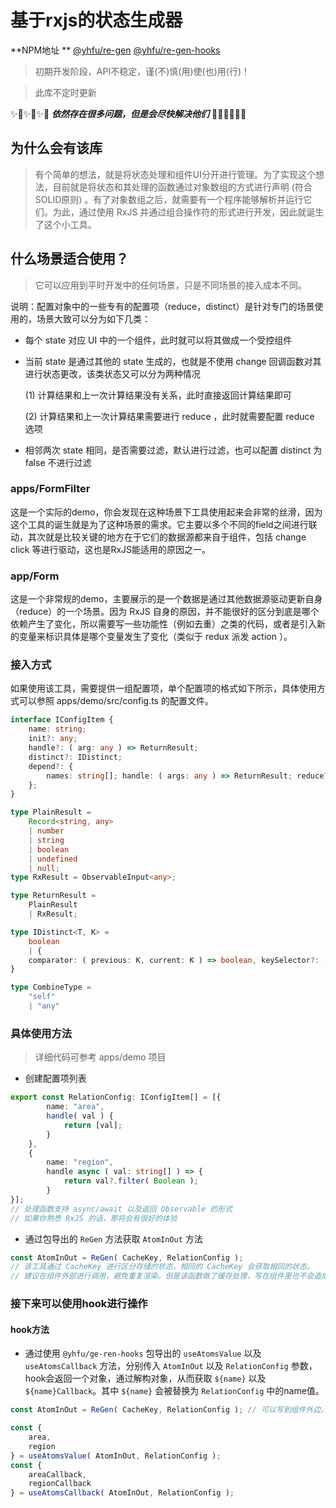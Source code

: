 # 基于rxjs的状态生成器

**NPM地址
** [@yhfu/re-gen](https://www.npmjs.com/package/@yhfu/re-gen)  [@yhfu/re-gen-hooks](https://www.npmjs.com/package/@yhfu/re-gen-hooks)

> 初期开发阶段，API不稳定，谨(不)慎(用)使(也)用(行)！

> 此库不定时更新

✨🌟✨🌟✨🌟 ***依然存在很多问题，但是会尽快解决他们*** 🌟✨🌟✨🌟✨

## 为什么会有该库

> 有个简单的想法，就是将状态处理和组件UI分开进行管理。为了实现这个想法，目前就是将状态和其处理的函数通过对象数组的方式进行声明 (符合SOLID原则) 。有了对象数组之后，就需要有一个程序能够解析并运行它们。为此，通过使用 RxJS 并通过组合操作符的形式进行开发，因此就诞生了这个小工具。

## 什么场景适合使用？

> 它可以应用到平时开发中的任何场景，只是不同场景的接入成本不同。

说明：配置对象中的一些专有的配置项（reduce，distinct）是针对专门的场景使用的，场景大致可以分为如下几类：
- 每个 state 对应 UI 中的一个组件，此时就可以将其做成一个受控组件 
- 当前 state 是通过其他的 state 生成的，也就是不使用 change 回调函数对其进行状态更改，该类状态又可以分为两种情况

   (1) 计算结果和上一次计算结果没有关系，此时直接返回计算结果即可

   (2) 计算结果和上一次计算结果需要进行 reduce ，此时就需要配置 reduce 选项
   
- 相邻两次 state 相同，是否需要过滤，默认进行过滤，也可以配置 distinct 为 false 不进行过滤

### apps/FormFilter

这是一个实际的demo，你会发现在这种场景下工具使用起来会非常的丝滑，因为这个工具的诞生就是为了这种场景的需求。它主要以多个不同的field之间进行联动，其次就是比较关键的地方在于它们的数据源都来自于组件，包括
change click 等进行驱动，这也是RxJS能适用的原因之一。

### app/Form

这是一个非常规的demo，主要展示的是一个数据是通过其他数据源驱动更新自身（reduce）的一个场景。因为 RxJS 自身的原因，并不能很好的区分到底是哪个依赖产生了变化，所以需要写一些功能性（例如去重）之类的代码，或者是引入新的变量来标识具体是哪个变量发生了变化（类似于 redux 派发 action ）。

### 接入方式

如果使用该工具，需要提供一组配置项，单个配置项的格式如下所示，具体使用方式可以参照 apps/demo/src/config.ts 的配置文件。

```typescript
interface IConfigItem {
	name: string;
	init?: any;
	handle?: ( arg: any ) => ReturnResult;
	distinct?: IDistinct;
	depend?: {
		names: string[]; handle: ( args: any ) => ReturnResult; reduce?: ( pre: any, val: any ) => any; combineType?: CombineType
	};
}

type PlainResult =
	Record<string, any>
	| number
	| string
	| boolean
	| undefined
	| null;
type RxResult = ObservableInput<any>;

type ReturnResult =
	PlainResult
	| RxResult;

type IDistinct<T, K> =
	boolean
	| {
	comparator: ( previous: K, current: K ) => boolean, keySelector?: ( value: T ) => K
}

type CombineType =
	"self"
	| "any"
```

### 具体使用方法

> 详细代码可参考 apps/demo 项目

- 创建配置项列表

```typescript
export const RelationConfig: IConfigItem[] = [{
		name: "area",
		handle( val ) {
			return [val];
		}
	}, 
	{
		name: "region",
		handle async ( val: string[] ) => {
			return val?.filter( Boolean );
		}
}];
// 处理函数支持 async/await 以及返回 Observable 的形式
// 如果你熟悉 RxJS 的话，那将会有很好的体验
```

- 通过包导出的 `ReGen` 方法获取 `AtomInOut` 方法

```typescript
const AtomInOut = ReGen( CacheKey, RelationConfig );
// 该工具通过 CacheKey 进行区分存储的状态，相同的 CacheKey 会获取相同的状态。
// 建议在组件外部进行调用，避免重复渲染。但是该函数做了缓存处理，写在组件里也不会造成性能浪费。
```

### 接下来可以使用hook进行操作

#### hook方法

- 通过使用 `@yhfu/ge-ren-hooks` 包导出的 `useAtomsValue` 以及 `useAtomsCallback` 方法，分别传入 `AtomInOut`
  以及 `RelationConfig` 参数，hook会返回一个对象，通过解构对象，从而获取 `${name}` 以及 `${name}Callback`。其中 `${name}`
  会被替换为 `RelationConfig` 中的name值。

```typescript
const AtomInOut = ReGen( CacheKey, RelationConfig ); // 可以写到组件外边，也可以写到组件内部，实际通过 CacheKey 做了缓存的处理

const {
	area,
	region
} = useAtomsValue( AtomInOut, RelationConfig );
const {
	areaCallback,
	regionCallback
} = useAtomsCallback( AtomInOut, RelationConfig );

```


